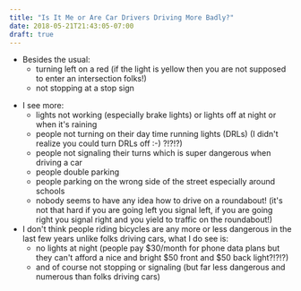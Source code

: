 ```yaml
---
title: "Is It Me or Are Car Drivers Driving More Badly?"
date: 2018-05-21T21:43:05-07:00
draft: true
---
```


* Besides the usual:
    * turning left on a red (if the light is yellow then you are not supposed to enter an intersection folks!)
    * not stopping at a stop sign
<!--more-->
* I see more:
    * lights not working (especially brake lights) or lights off at night or when it's raining
    * people not turning on their day time running lights (DRLs) (I didn't realize you could turn DRLs off :-) ?!?!?)
    * people not signaling their turns which is super dangerous when driving a car
    * people double parking
    * people parking on the wrong side of the street especially around schools
    * nobody seems to have any idea how to drive on a roundabout! (it's not that hard if  you are going left you signal left, if you are going right you signal right and you yield to traffic on the roundabout!)
* I don't think people riding bicycles are any more or less dangerous in the last few years unlike folks driving cars, what I do see is:
    * no lights at night (people pay $30/month for phone data plans but they can't afford a nice and bright $50 front and $50 back light?!?!?)
    * and of course not stopping or signaling (but far less dangerous and numerous than folks driving cars)